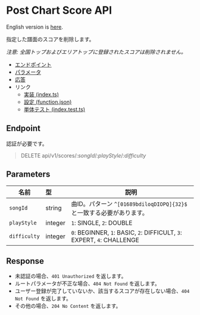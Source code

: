 # Post Chart Score API

English version is [here](./README.md).

指定した譜面のスコアを削除します。

*注意: 全国トップおよびエリアトップに登録されたスコアは削除されません。*

- [エンドポイント](#endpoint)
- [パラメータ](#parameters)
- [応答](#response)
- リンク
  - [実装 (index.ts)](index.ts)
  - [設定 (function.json)](function.json)
  - [単体テスト (index.test.ts)](index.test.ts)

## Endpoint

認証が必要です。

> DELETE api/v1/scores/*:songId*/*:playStyle*/*:difficulty*

## Parameters

|名前|型|説明|
|---|:--|---|
|`songId`|string|曲ID。パターン `^[01689bdiloqDIOPQ]{32}$` と一致する必要があります。|
|`playStyle`|integer|`1`: SINGLE, `2`: DOUBLE|
|`difficulty`|integer|`0`: BEGINNER, `1`: BASIC, `2`: DIFFICULT, `3`: EXPERT, `4`: CHALLENGE|

## Response

- 未認証の場合、`401 Unauthorized` を返します。
- ルートパラメータが不正な場合、`404 Not Found` を返します。
- ユーザー登録が完了していないか、該当するスコアが存在しない場合、`404 Not Found` を返します。
- その他の場合、`204 No Content` を返します。
